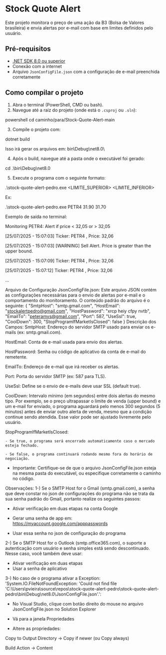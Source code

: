 # Stock Quote Alert

Este projeto monitora o preço de uma ação da B3 (Bolsa de Valores brasileira) e envia alertas por e-mail com base em limites definidos pelo usuário.

## Pré-requisitos

- [.NET SDK 8.0 ou superior](https://dotnet.microsoft.com/download)
- Conexão com a internet
- Arquivo `JsonConfigFile.json` com a configuração de e-mail preenchida corretamente

##  Como compilar o projeto

1. Abra o terminal (PowerShell, CMD ou bash).
2. Navegue até a raiz do projeto (onde está o `.csproj` ou `.sln`):

powershell
cd caminho/para/Stock-Quote-Alert-main

3. Compile o projeto com:

dotnet build

Isso irá gerar os arquivos em:
bin\Debug\net8.0\

4. Após o build, navegue até a pasta onde o executável foi gerado:

cd .\bin\Debug\net8.0

5. Execute o programa com o seguinte formato:

.\stock-quote-alert-pedro.exe <TICKER> <LIMITE_SUPERIOR> <LIMITE_INFERIOR>

Ex:

.\stock-quote-alert-pedro.exe PETR4 31.90 31.70

Exemplo de saída no terminal:

Monitoring PETR4:
Alert if price < 32,05 or > 32,05

[25/07/2025 - 15:07:03] Ticker: PETR4 , Price: 32,06

[25/07/2025 - 15:07:03] [WARNING] Sell Alert. Price is greater than the upper bound.

[25/07/2025 - 15:07:09] Ticker: PETR4 , Price: 32,06

[25/07/2025 - 15:07:12] Ticker: PETR4 , Price: 32,06

...

Arquivo de Configuração JsonConfigFile.json:
Este arquivo JSON contém as configurações necessárias para o envio de alertas por e-mail e o comportamento do monitoramento. O conteúdo padrão do arquivo é o seguinte:
{
  "SmtpHost": "smtp.gmail.com",
  "HostEmail": "stockalertpedro@gmail.com",
  "HostPassword": "xrcp heiy cfpy nvtb",
  "EmailTo": "peteramvs@gmail.com",
  "Port": 587,
  "UseSsl": true,
  "CoolDown": 300,
  "StopProgramIfMarketIsClosed": false
}
Descrição dos Campos:
SmtpHost: Endereço do servidor SMTP usado para enviar os e-mails (ex: smtp.gmail.com).

HostEmail: Conta de e-mail usada para envio dos alertas.

HostPassword: Senha ou código de aplicativo da conta de e-mail do remetente.

EmailTo: Endereço de e-mail que irá receber os alertas.

Port: Porta do servidor SMTP (ex: 587 para TLS).

UseSsl: Define se o envio de e-mails deve usar SSL (default true).

CoolDown: Intervalo mínimo (em segundos) entre dois alertas do mesmo tipo.
Por exemplo, se o preço ultrapassar o limite de venda (upper bound) e um e-mail for enviado, o programa aguardará pelo menos 300 segundos (5 minutos) antes de enviar outro alerta de venda, mesmo que a condição continue sendo atendida. Esse valor pode ser ajustado livremente pelo usuário.

StopProgramIfMarketIsClosed:

    - Se true, o programa será encerrado automaticamente caso o mercado esteja fechado.

    - Se false, o programa continuará rodando mesmo fora do horário de negociação.

- Importante: Certifique-se de que o arquivo JsonConfigFile.json esteja na mesma pasta do executável, ou especifique corretamente o caminho no código.

Observações:
1-) Se o SMTP Host for o Gmail (smtp.gmail.com), a senha que deve constar no json de configurações do programa não se trata da sua senha padrão do Gmail, portanto realize os seguintes passos:

- Ativar verificação em duas etapas na conta Google

- Gerar uma senha de app em: https://myaccount.google.com/apppasswords

- Usar essa senha no json de configuração do programa

2-) Se o SMTP Host for o Outlook (smtp.office365.com), o suporte a autenticação com usuário e senha simples está sendo descontinuado. Nesse caso, você também deve usar:

- Ativar verificação em duas etapas 
- Usar a senha de aplicativo

3-) No caso de o programa ativar a Exception: 'System.IO.FileNotFoundException: 'Could not find file 'C:\Users\pvieira\source\repos\stock-quote-alert-pedro\stock-quote-alert-pedro\bin\Debug\net8.0\JsonConfigFile.json'.':

- No Visual Studio, clique com botão direito do mouse no arquivo JsonConfigFile.json no Solution Explorer

- Vá para a janela Propriedades

- Altere as propriedades:

Copy to Output Directory → Copy if newer (ou Copy always)

Build Action → Content

